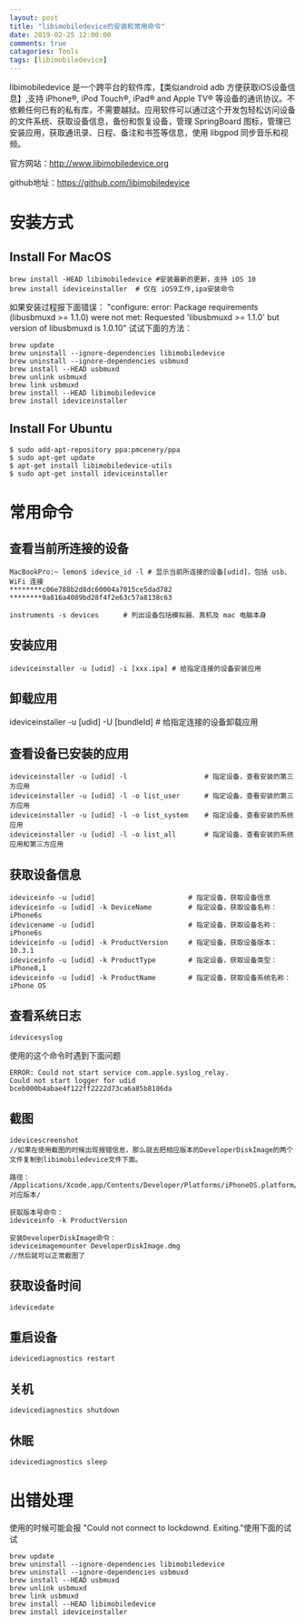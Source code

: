 ```yaml
---
layout: post
title: "libimobiledevice的安装和常用命令"
date: 2019-02-25 12:00:00
comments: true
catagories: Tools
tags: [libimobiledevice]
---
```



libimobiledevice 是一个跨平台的软件库，【类似android adb 方便获取iOS设备信息】,支持 iPhone®, iPod Touch®, iPad® and Apple TV® 等设备的通讯协议。不依赖任何已有的私有库，不需要越狱。应用软件可以通过这个开发包轻松访问设备的文件系统、获取设备信息，备份和恢复设备，管理 SpringBoard 图标，管理已安装应用，获取通讯录、日程、备注和书签等信息，使用 libgpod 同步音乐和视频。

<!--more-->

官方网站：http://www.libimobiledevice.org

github地址：https://github.com/libimobiledevice

# 安装方式

## Install For MacOS

```
brew install -HEAD libimobiledevice #安装最新的更新，支持 iOS 10
brew install ideviceinstaller  # 仅在 iOS9工作,ipa安装命令
```
如果安装过程报下面错误：
"configure: error: Package requirements (libusbmuxd >= 1.1.0) were not met:
Requested 'libusbmuxd >= 1.1.0' but version of libusbmuxd is 1.0.10"
试试下面的方法：
```
brew update
brew uninstall --ignore-dependencies libimobiledevice
brew uninstall --ignore-dependencies usbmuxd
brew install --HEAD usbmuxd
brew unlink usbmuxd
brew link usbmuxd
brew install --HEAD libimobiledevice
brew install ideviceinstaller
```
## Install For Ubuntu

```
$ sudo add-apt-repository ppa:pmcenery/ppa
$ sudo apt-get update
$ apt-get install libimobiledevice-utils
$ sudo apt-get install ideviceinstaller
```
# 常用命令

## 查看当前所连接的设备

```
MacBookPro:~ lemon$ idevice_id -l # 显示当前所连接的设备[udid]，包括 usb、WiFi 连接
********c06e788b2d8dc60004a7015ce5dad782
********9a816a4089bd28f4f2e63c57a8138c63

instruments -s devices      # 列出设备包括模拟器、真机及 mac 电脑本身
```

## 安装应用

```
ideviceinstaller -u [udid] -i [xxx.ipa] # 给指定连接的设备安装应用
```

## 卸载应用

ideviceinstaller -u [udid] -U [bundleId] # 给指定连接的设备卸载应用

## 查看设备已安装的应用

```
ideviceinstaller -u [udid] -l                   # 指定设备，查看安装的第三方应用
ideviceinstaller -u [udid] -l -o list_user      # 指定设备，查看安装的第三方应用
ideviceinstaller -u [udid] -l -o list_system    # 指定设备，查看安装的系统应用
ideviceinstaller -u [udid] -l -o list_all       # 指定设备，查看安装的系统应用和第三方应用
```

## 获取设备信息

```
ideviceinfo -u [udid]                       # 指定设备，获取设备信息
ideviceinfo -u [udid] -k DeviceName         # 指定设备，获取设备名称：iPhone6s
idevicename -u [udid]                       # 指定设备，获取设备名称：iPhone6s
ideviceinfo -u [udid] -k ProductVersion     # 指定设备，获取设备版本：10.3.1
ideviceinfo -u [udid] -k ProductType        # 指定设备，获取设备类型：iPhone8,1
ideviceinfo -u [udid] -k ProductName        # 指定设备，获取设备系统名称：iPhone OS
```
## 查看系统日志
```
idevicesyslog
```
使用的这个命令时遇到下面问题
```
ERROR: Could not start service com.apple.syslog_relay.
Could not start logger for udid bceb000b4abae4f122ff2222d73ca6a85b8186da
```

## 截图
```
idevicescreenshot
//如果在使用截图的时候出现报错信息，那么就去把相应版本的DeveloperDiskImage的两个文件复制到libimobiledevice文件下面。

路径：
/Applications/Xcode.app/Contents/Developer/Platforms/iPhoneOS.platform/DeviceSupport/对应版本/

获取版本号命令：
ideviceinfo -k ProductVersion

安装DeveloperDiskImage命令：
ideviceimagemounter DeveloperDiskImage.dmg
//然后就可以正常截图了
```

## 获取设备时间
```
idevicedate
```

## 重启设备
```
idevicediagnostics restart
```

## 关机
```
idevicediagnostics shutdown
```

## 休眠
```
idevicediagnostics sleep
```
# 出错处理
使用的时候可能会报
"Could not connect to lockdownd. Exiting."使用下面的试试
```
brew update
brew uninstall --ignore-dependencies libimobiledevice
brew uninstall --ignore-dependencies usbmuxd
brew install --HEAD usbmuxd
brew unlink usbmuxd
brew link usbmuxd
brew install --HEAD libimobiledevice
brew install ideviceinstaller
```